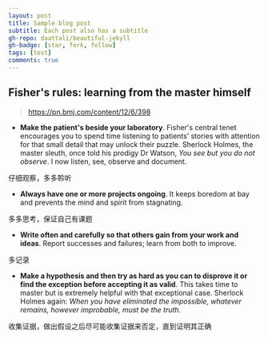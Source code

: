 ```yaml
---
layout: post
title: Sample blog post
subtitle: Each post also has a subtitle
gh-repo: daattali/beautiful-jekyll
gh-badge: [star, fork, follow]
tags: [test]
comments: true
---
```




## Fisher's rules: learning from the master himself

> https://pn.bmj.com/content/12/6/398

- **Make the patient's beside your laboratory**. Fisher's central tenet encourages you to spend time listening to patients’ stories with attention for that small detail that may unlock their puzzle. Sherlock Holmes, the master sleuth, once told his prodigy Dr Watson, *You see but you do not observe*. I now listen, see, observe and document.

仔细观察，多多聆听

- **Always have one or more projects ongoing**. It keeps boredom at bay and prevents the mind and spirit from stagnating.

多多思考，保证自己有课题

- **Write often and carefully so that others gain from your work and ideas**. Report successes and failures; learn from both to improve.

多记录

- **Make a hypothesis and then try as hard as you can to disprove it or find the exception before accepting it as valid**. This takes time to master but is extremely helpful with that exceptional case. Sherlock Holmes again: *When you have eliminated the impossible, whatever remains, however improbable, must be the truth.*

收集证据，做出假设之后尽可能收集证据来否定，直到证明其正确